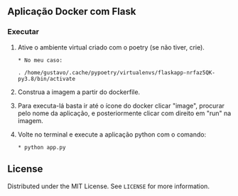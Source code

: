 ## Aplicação Docker com Flask

### Executar

1. Ative o ambiente virtual criado com o poetry (se não tiver, crie).
   ```
   * No meu caso:
   
   . /home/gustavo/.cache/pypoetry/virtualenvs/flaskapp-nrfaz5QK-py3.8/bin/activate
   ```
2. Construa a imagem a partir do dockerfile.

3. Para executa-lá basta ir até o ícone do docker clicar "image", procurar pelo nome da aplicação, e posteriormente clicar com direito em "run" na imagem.

4. Volte no terminal e execute a aplicação python com o comando:
    ```
    * python app.py
    ```
## License

Distributed under the MIT License. See `LICENSE` for more information.

<!-- https://docs.github.com/pt/free-pro-team@latest/github/writing-on-github/basic-writing-and-formatting-syntax -->
